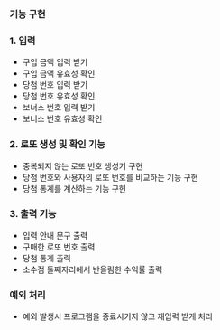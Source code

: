 ### 기능 구현

### 1. 입력

- 구입 금액 입력 받기
- 구입 금액 유효성 확인
- 당첨 번호 입력 받기
- 당첨 번호 유효성 확인
- 보너스 번호 입력 받기
- 보너스 번호 유효성 확인

### 2. 로또 생성 및 확인 기능

- 중복되지 않는 로또 번호 생성기 구현
- 당첨 번호와 사용자의 로또 번호를 비교하는 기능 구현
- 당첨 통계를 계산하는 기능 구현

### 3. 출력 기능

- 입력 안내 문구 출력
- 구매한 로또 번호 출력
- 당첨 통계 출력
- 소수점 둘째자리에서 반올림한 수익률 출력

### 예외 처리
- 예외 발생시 프로그램을 종료시키지 않고 재입력 받게 처리
